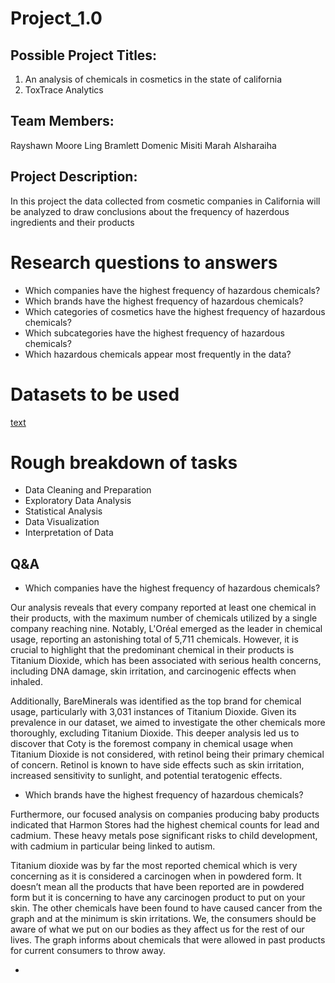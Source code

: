 # Project_1.0

## Possible Project Titles: 

1. An analysis of chemicals in cosmetics in the state of california
2. ToxTrace Analytics

## Team Members:

Rayshawn Moore
Ling Bramlett
Domenic Misiti
Marah Alsharaiha

## Project Description:
In this project the data collected from cosmetic companies in California will be analyzed to draw conclusions about the frequency of hazerdous ingredients and their products 

# Research questions to answers
- Which companies have the highest frequency of hazardous chemicals?
- Which brands have the highest frequency of hazardous chemicals?
- Which categories of cosmetics have the highest frequency of hazardous chemicals?
- Which subcategories have the highest frequency of hazardous chemicals?
- Which hazardous chemicals appear most frequently in the data?

# Datasets to be used 
[text](cscpopendata.csv)


# Rough breakdown of tasks

- Data Cleaning and Preparation
- Exploratory Data Analysis
- Statistical Analysis
- Data Visualization
- Interpretation of Data


## Q&A
- Which companies have the highest frequency of hazardous chemicals?

Our analysis reveals that every company reported at least one chemical in their products, with the maximum number of chemicals utilized by a single company reaching nine. Notably, L'Oréal emerged as the leader in chemical usage, reporting an astonishing total of 5,711 chemicals. However, it is crucial to highlight that the predominant chemical in their products is Titanium Dioxide, which has been associated with serious health concerns, including DNA damage, skin irritation, and carcinogenic effects when inhaled.

Additionally, BareMinerals was identified as the top brand for chemical usage, particularly with 3,031 instances of Titanium Dioxide. Given its prevalence in our dataset, we aimed to investigate the other chemicals more thoroughly, excluding Titanium Dioxide. This deeper analysis led us to discover that Coty is the foremost company in chemical usage when Titanium Dioxide is not considered, with retinol being their primary chemical of concern. Retinol is known to have side effects such as skin irritation, increased sensitivity to sunlight, and potential teratogenic effects.

- Which brands have the highest frequency of hazardous chemicals?

Furthermore, our focused analysis on companies producing baby products indicated that Harmon Stores had the highest chemical counts for lead and cadmium. These heavy metals pose significant risks to child development, with cadmium in particular being linked to autism.

Titanium dioxide was by far the most reported chemical which is very concerning as it is considered a carcinogen when in powdered form. It doesn’t mean all the products that have been reported are in powdered form but it is concerning to have any carcinogen product to put on your skin. The other chemicals have been found to have caused cancer from the graph and at the minimum is skin irritations. We, the consumers should be aware of what we put on our bodies as they affect us for the rest of our lives. The graph informs about chemicals that were allowed in past products for current consumers to throw away. 

- 
